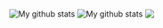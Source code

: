 <img align="center" src="https://github-readme-streak-stats.herokuapp.com?user=syntaxerror019&theme=vue-dark&hide_border=true&date_format=M%20j%5B%2C%20Y%5D" alt="My github stats" />

<img align="center" src="https://github-readme-stats.vercel.app/api?username=syntaxerror019&show_icons=true&include_all_commits=true&theme=cobalt&hide_border=true" alt="My github stats" /> 

<img align="center" src="https://github-readme-stats.vercel.app/api/top-langs/?username=syntaxerror019&layout=compact&theme=cobalt&hide_border=true" />
